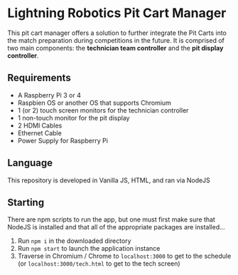 # Lightning Robotics Pit Cart Manager
This pit cart manager offers a solution to further integrate the Pit Carts into the match preparation during competitions in the future. It is comprised of two main components: the **technician team controller** and the **pit display controller**.
## Requirements
* A Raspberry Pi 3 or 4
* Raspbien OS or another OS that supports Chromium
* 1 (or 2) touch screen monitors for the technician controller
* 1 non-touch monitor for the pit display
* 2 HDMI Cables
* Ethernet Cable
* Power Supply for Raspberry Pi
## Language
This repository is developed in Vanilla JS, HTML, and ran via NodeJS
## Starting
There are npm scripts to run the app, but one must first make sure that NodeJS is installed and that all of the appropriate packages are installed...
1. Run `npm i` in the downloaded directory
2. Run `npm start` to launch the application instance
3. Traverse in Chromium / Chrome to `localhost:3000` to get to the schedule (or `localhost:3000/tech.html` to get to the tech screen)
